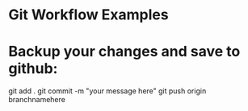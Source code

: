 # Git Workflow Examples

# Backup your changes and save to github:
git add .
git commit -m "your message here"
git push origin branchnamehere 